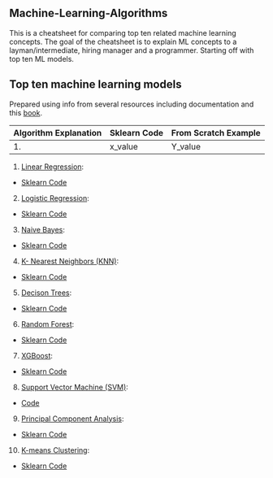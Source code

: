 ## Machine-Learning-Algorithms

This is a cheatsheet for comparing top ten related machine learning concepts.
The goal of the cheatsheet is to explain ML concepts to a layman/intermediate, hiring manager and a programmer.
Starting off with top ten ML models.

## Top ten machine learning models
Prepared using info from several resources including documentation and this [book](https://www.oreilly.com/library/view/practical-statistics-for/9781491952955/).

|Algorithm Explanation|Sklearn Code| From Scratch Example|
|---|---|----|
|1. |x_value|Y_value|

1. [Linear Regression](https://github.com/KevinLolochum/Top-Ten-Machine-Learning/blob/main/Linear_Regression.ipynb): 
- [Sklearn Code](https://github.com/KevinLolochum/Top-Ten-Machine-Learning/blob/main/Linear%20Regression.py)
2. [Logistic Regression](https://github.com/KevinLolochum/Top-Ten-Machine-Learning/blob/main/Logistic_Regression.ipynb): 
- [Sklearn Code](https://github.com/KevinLolochum/Top-Ten-Machine-Learning/blob/main/Logistic%20Regression.py)
3. [Naive Bayes](https://github.com/KevinLolochum/Top-Ten-Machine-Learning/blob/main/Naive_Bayes.ipynb): 
- [Sklearn Code](https://github.com/KevinLolochum/Top-Ten-Machine-Learning/blob/main/Naive%20Bayes.py)
4. [K- Nearest Neighbors (KNN)](https://github.com/KevinLolochum/Top-Ten-Machine-Learning/blob/main/K_Nearest_Neighbors.ipynb):
- [Sklearn Code](https://github.com/KevinLolochum/Top-Ten-Machine-Learning/blob/main/KNNs.py)
5. [Decison Trees](https://github.com/KevinLolochum/Top-Ten-Machine-Learning/blob/main/Decision_Trees.ipynb): 
- [Sklearn Code](https://github.com/KevinLolochum/Top-Ten-Machine-Learning/blob/main/Decision%20Trees.py)
6. [Random Forest](https://github.com/KevinLolochum/Top-Ten-Machine-Learning/blob/main/Random_Forest.ipynb): 
- [Sklearn Code](https://github.com/KevinLolochum/Top-Ten-Machine-Learning/blob/main/Random%20Forest.py)
7. [XGBoost](https://github.com/KevinLolochum/Top-Ten-Machine-Learning/blob/main/XGBoost.ipynb): 
- [Sklearn Code](https://github.com/KevinLolochum/Top-Ten-Machine-Learning/blob/main/XGBoost.py)
8. [Support Vector Machine (SVM)](https://github.com/KevinLolochum/Top-Ten-Machine-Learning/blob/main/Support_Vector_Machines_(SVM).ipynb): 
- [Code](https://github.com/KevinLolochum/Top-Ten-Machine-Learning/blob/main/Support%20Vector%20Machines.py)
9. [Principal Component Analysis](https://github.com/KevinLolochum/Top-Ten-Machine-Learning/blob/main/Principal_Component_Analysis.ipynb):
- [Sklearn Code](https://github.com/KevinLolochum/Top-Ten-Machine-Learning/blob/main/PCA.py)
10. [K-means Clustering](https://github.com/KevinLolochum/Top-Ten-Machine-Learning/blob/main/K_Means_Clustering.ipynb): 
- [Sklearn Code](https://github.com/KevinLolochum/Top-Ten-Machine-Learning/blob/main/K-means.py)
   
